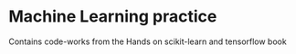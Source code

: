 # Machine Learning practice
 Contains code-works from the Hands on scikit-learn and tensorflow book
